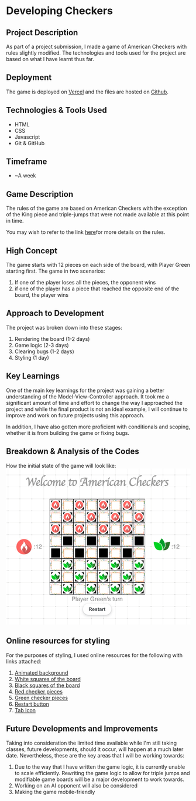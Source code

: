 # Developing Checkers

## Project Description

As part of a project submission, I made a game of American Checkers with rules slightly modified. The technologies and tools used for the project are based on what I have learnt thus far.

## Deployment

The game is deployed on [Vercel](checkers-three.vercel.app) and the files are hosted on [Github](https://github.com/soursorbet/Checkers).

## Technologies & Tools Used

- HTML
- CSS
- Javascript
- Git & GitHub

## Timeframe

- ~A week

## Game Description

The rules of the game are based on American Checkers with the exception of the King piece and triple-jumps that were not made available at this point in time.

You may wish to refer to the link [here](https://www.usatoday.com/story/graphics/2023/01/23/how-to-play-checkers-rules-strategy/10795787002/#:~:text=Checkers%20can%20only%20move%20diagonally,row%20of%20the%20opposite%20side.)for more details on the rules.

## High Concept

The game starts with 12 pieces on each side of the board, with Player Green starting first. The game in two scenarios:

1. If one of the player loses all the pieces, the opponent wins
2. if one of the player has a piece that reached the opposite end of the board, the player wins

## Approach to Development

The project was broken down into these stages:

1. Rendering the board (1-2 days)
2. Game logic (2-3 days)
3. Clearing bugs (1-2 days)
4. Styling (1 day)

## Key Learnings

One of the main key learnings for the project was gaining a better understanding of the Model-View-Controller approach. It took me a significant amount of time and effort to change the way I approached the project and while the final product is not an ideal example, I will continue to improve and work on future projects using this approach.

In addition, I have also gotten more proficient with conditionals and scoping, whether it is from building the game or fixing bugs.

## Breakdown & Analysis of the Codes

How the initial state of the game will look like:
![alt text](/screenshots/startscreen.png)

## Online resources for styling

For the purposes of styling, I used online resources for the following with links attached:

1. [Animated background](https://alvarotrigo.com/blog/animated-backgrounds-css/)
2. [White squares of the board](https://shorturl.at/bGHK9)
3. [Black squares of the board](https://illustoon.com/photo/7263.png)
4. [Red checker pieces](https://shorturl.at/wxHQT)
5. [Green checker pieces](https://shorturl.at/jkT15)
6. [Restart button](https://getcssscan.com/css-buttons-examples)
7. [Tab Icon](https://shorturl.at/stIR3)

## Future Developments and Improvements

Taking into consideration the limited time available while I'm still taking classes, future developments, should it occur, will happen at a much later date. Nevertheless, these are the key areas that I will be working towards:

1. Due to the way that I have written the game logic, it is currently unable to scale efficiently. Rewriting the game logic to allow for triple jumps and modifiable game boards will be a major development to work towards.
2. Working on an AI opponent will also be considered
3. Making the game mobile-friendly
